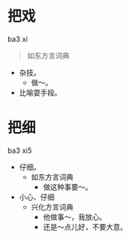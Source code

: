 # 把戏
ba3 xi
> 如东方言词典
- 杂技。
  - 做～。
- 比喻耍手段。

# 把细
ba3 xi5
+ 仔细。
  * 如东方言词典
    - 做这种事要～。
+ 小心、仔细
  * 兴化方言词典
    - 他做事～，我放心。
    - 还是～点儿好，不要大意。
